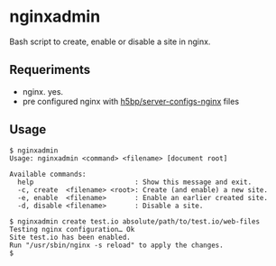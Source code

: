 # nginxadmin
Bash script to create, enable or disable a site in nginx.

## Requeriments
  - nginx. yes.
  - pre configured nginx with [h5bp/server-configs-nginx](https://github.com/h5bp/server-configs-nginx) files

## Usage
```shell
$ nginxadmin
Usage: nginxadmin <command> <filename> [document root]

Available commands:
  help                         : Show this message and exit.
  -c, create  <filename> <root>: Create (and enable) a new site.
  -e, enable  <filename>       : Enable an earlier created site.
  -d, disable <filename>       : Disable a site.

$ nginxadmin create test.io absolute/path/to/test.io/web-files
Testing nginx configuration… Ok
Site test.io has been enabled. 
Run "/usr/sbin/nginx -s reload" to apply the changes.
$ 
```
